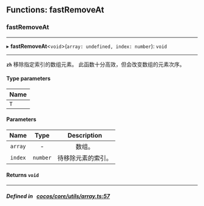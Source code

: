 ## Functions: fastRemoveAt

### fastRemoveAt


___
▸ **fastRemoveAt**<`void`\>(`array: undefined, index: number`): `void`
___


**`zh`** 
移除指定索引的数组元素。
此函数十分高效，但会改变数组的元素次序。


#### Type parameters

| Name |
| :------ |
| `T` |

#### Parameters

| Name | Type | Description |
| :------: | :------: | :------: |
| `array` | - | 数组。  |
| `index` | `number` | 待移除元素的索引。  |

#### Returns `void` 
___


##### Defined in &nbsp;   [cocos/core/utils/array.ts:57](https://github.com/cocos-creator/engine/blob/c7bf6b8a9/cocos/core/utils/array.ts#L57)&nbsp;
